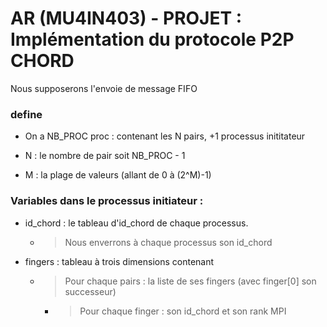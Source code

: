 # AR (MU4IN403)  - PROJET : Implémentation du protocole P2P CHORD

Nous supposerons l'envoie de message FIFO

### define

- On a NB_PROC proc : contenant les N pairs, +1 processus inititateur

- N : le nombre de pair soit NB_PROC - 1

- M : la plage de valeurs (allant de 0 à (2^M)-1)



### Variables dans le processus initiateur :

- id_chord : le tableau d'id_chord de chaque processus.
    - > Nous enverrons à chaque processus son id_chord

- fingers : tableau à trois dimensions contenant 
     - > Pour chaque pairs : la liste de ses fingers (avec finger[0] son successeur)
       - > Pour chaque finger : son id_chord et son rank MPI

